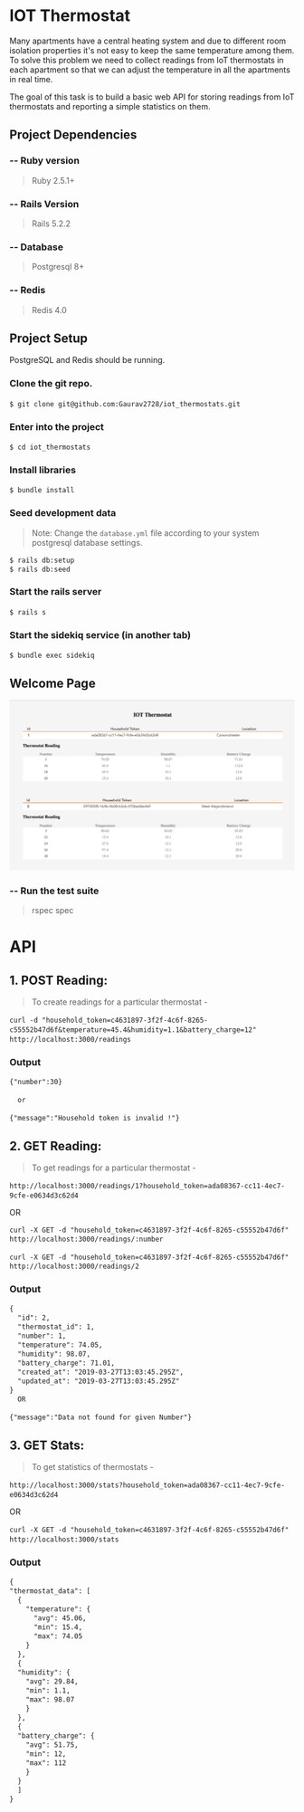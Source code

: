 IOT Thermostat
========

Many apartments have a central heating system and due to different room isolation properties it's not easy to keep the same temperature among them. To solve this problem we need to collect readings from IoT thermostats in each apartment so that we can adjust the temperature in all the apartments in real time.

The goal of this task is to build a basic web API for storing readings from IoT thermostats and reporting a simple statistics on them.


## Project Dependencies

### -- Ruby version
> Ruby 2.5.1+

### -- Rails Version
> Rails 5.2.2

### -- Database
> Postgresql 8+

### -- Redis
> Redis 4.0

## Project Setup
PostgreSQL and Redis should be running.

### Clone the git repo.
`$ git clone git@github.com:Gaurav2728/iot_thermostats.git`

### Enter into the project
`$ cd iot_thermostats`
###

### Install libraries
`$ bundle install`

### Seed development data
> Note: Change the `database.yml` file according to your system postgresql database settings.
```
$ rails db:setup
$ rails db:seed
```

### Start the rails server
`$ rails s`

### Start the sidekiq service (in another tab)
`$ bundle exec sidekiq`


## Welcome Page
![alt text](https://github.com/Gaurav2728/iot_thermostats/blob/master/public/welcome.png)



### -- Run the test suite
> rspec spec



# API


## 1. POST Reading:
> To create readings for a particular thermostat -

`curl -d "household_token=c4631897-3f2f-4c6f-8265-c55552b47d6f&temperature=45.4&humidity=1.1&battery_charge=12" http://localhost:3000/readings`

### Output
```
{"number":30}

  or

{"message":"Household token is invalid !"}
```

## 2. GET Reading:
> To get readings for a particular thermostat -

`http://localhost:3000/readings/1?household_token=ada08367-cc11-4ec7-9cfe-e0634d3c62d4`

  OR

```
curl -X GET -d "household_token=c4631897-3f2f-4c6f-8265-c55552b47d6f" http://localhost:3000/readings/:number

curl -X GET -d "household_token=c4631897-3f2f-4c6f-8265-c55552b47d6f" http://localhost:3000/readings/2
```

### Output
```
{
  "id": 2,
  "thermostat_id": 1,
  "number": 1,
  "temperature": 74.05,
  "humidity": 98.07,
  "battery_charge": 71.01,
  "created_at": "2019-03-27T13:03:45.295Z",
  "updated_at": "2019-03-27T13:03:45.295Z"
}
  OR

{"message":"Data not found for given Number"}
```

## 3. GET Stats:
> To get statistics of thermostats -

`http://localhost:3000/stats?household_token=ada08367-cc11-4ec7-9cfe-e0634d3c62d4`

 OR

`curl -X GET -d "household_token=c4631897-3f2f-4c6f-8265-c55552b47d6f" http://localhost:3000/stats`

### Output
```
{
"thermostat_data": [
  {
    "temperature": {
      "avg": 45.06,
      "min": 15.4,
      "max": 74.05
    }
  },
  {
  "humidity": {
    "avg": 29.84,
    "min": 1.1,
    "max": 98.07
    }
  },
  {
  "battery_charge": {
    "avg": 51.75,
    "min": 12,
    "max": 112
    }
  }
  ]
}
```

